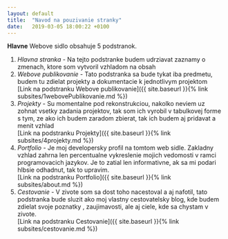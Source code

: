 ```yaml
---
layout: default
title:  "Navod na pouzivanie stranky"
date:   2019-03-05 18:00:22 +0100
---
```

**Hlavne**
Webove sidlo obsahuje 5 podstranok.
1. _Hlavna stranka_ - Na tejto podstranke budem udrziavat zaznamy o zmenach, ktore som vytvoril vzhladom na obsah
2. _Webove publikovanie_ - Tato podstranka sa bude tykat iba predmetu, budem tu zdielat projekty a dokumentacie k jednotlivym projektom  
[Link na podstranku Webove publikovanie]({{ site.baseurl }}{% link subsites/1webovePublikovanie.md %})
3. _Projekty_ - Su momentalne pod rekonstrukciou, nakolko neviem uz zohnat vsetky zadania projektov, tak som ich vyrobil v tabulkovej forme 
s tym, ze ako ich budem zaradom zbierat, tak ich budem aj pridavat a menit vzhlad  
[Link na podstranku Projekty]({{ site.baseurl }}{% link subsites/4projekty.md %})
4. _Portfolio_ - Je moj developersky profil na tomtom web sidle. Zakladny vzhlad zahrna len percentualne vykreslenie mojich vedomosti v ramci programovacich jazykov.
Je to zatial len informativne, ak sa mi podari hlbsie odhadnut, tak to upravim.  
[Link na podstranku Portfolio]({{ site.baseurl }}{% link subsites/about.md %})
5. _Cestovanie_ - V zivote som sa dost toho nacestoval a aj nafotil, tato podstranka bude sluzit ako moj vlastny cestovatelsky blog, kde budem zdielat svoje poznatky
, zaujimavosti, ale aj ciele, kde sa chystam v zivote.  
[Link na podstranku Cestovanie]({{ site.baseurl }}{% link subsites/cestovanie.md %})